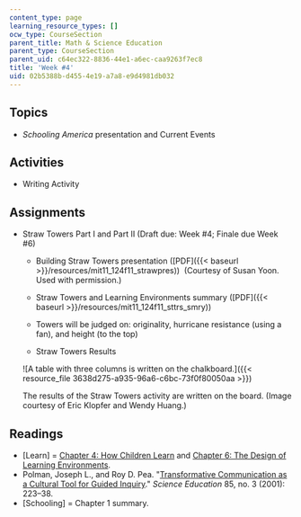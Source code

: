 ```yaml
---
content_type: page
learning_resource_types: []
ocw_type: CourseSection
parent_title: Math & Science Education
parent_type: CourseSection
parent_uid: c64ec322-8836-44e1-a6ec-caa9263f7ec8
title: 'Week #4'
uid: 02b5388b-d455-4e19-a7a8-e9d4981db032
---
```


Topics
------

*   _Schooling America_ presentation and Current Events

Activities
----------

*   Writing Activity

Assignments
-----------

*   Straw Towers Part I and Part II (Draft due: Week #4; Finale due Week #6)
    *   Building Straw Towers presentation ([PDF]({{< baseurl >}}/resources/mit11_124f11_strawpres))  (Courtesy of Susan Yoon. Used with permission.)  
        
    *   Straw Towers and Learning Environments summary ([PDF]({{< baseurl >}}/resources/mit11_124f11_sttrs_smry))
    *   Towers will be judged on: originality, hurricane resistance (using a fan), and height (to the top)
    *   Straw Towers Results
    
    ![A table with three columns is written on the chalkboard.]({{< resource_file 3638d275-a935-96a6-c6bc-73f0f80050aa >}})
    
    The results of the Straw Towers activity are written on the board. (Image courtesy of Eric Klopfer and Wendy Huang.)
    

Readings
--------

*   \[Learn\] = [Chapter 4: How Children Learn](http://www.nap.edu/openbook.php?record_id=9853&page=79) and [Chapter 6: The Design of Learning Environments](http://www.nap.edu/openbook.php?record_id=9853&page=129).
*   Polman, Joseph L., and Roy D. Pea. "[Transformative Communication as a Cultural Tool for Guided Inquiry](http://dx.doi.org/10.1002/sce.1007)." _Science Education_ 85, no. 3 (2001): 223–38.
*   \[Schooling\] = Chapter 1 summary.